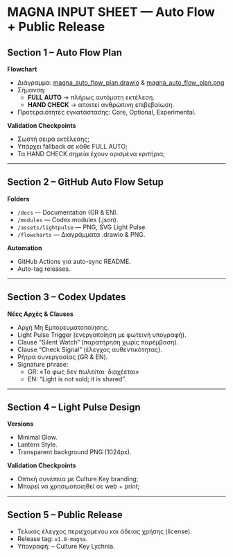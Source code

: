 
# MAGNA INPUT SHEET — Auto Flow + Public Release

## Section 1 – Auto Flow Plan
**Flowchart**
- Διάγραμμα: [magna_auto_flow_plan.drawio](/flowcharts/magna_auto_flow_plan.drawio) & [magna_auto_flow_plan.png](/assets/lightpulse/magna_auto_flow_plan.png)
- Σήμανση:
  - **FULL AUTO** → πλήρως αυτόματη εκτέλεση.
  - **HAND CHECK** → απαιτεί ανθρώπινη επιβεβαίωση.
- Προτεραιότητες εγκατάστασης: Core, Optional, Experimental.

**Validation Checkpoints**
- Σωστή σειρά εκτέλεσης;  
- Υπάρχει fallback σε κάθε FULL AUTO;  
- Τα HAND CHECK σημεία έχουν ορισμένα κριτήρια;

---

## Section 2 – GitHub Auto Flow Setup
**Folders**
- `/docs` — Documentation (GR & EN).
- `/modules` — Codex modules (.json).
- `/assets/lightpulse` — PNG, SVG Light Pulse.
- `/flowcharts` — Διαγράμματα .drawio & PNG.

**Automation**
- GitHub Actions για auto-sync README.
- Auto-tag releases.

---

## Section 3 – Codex Updates
**Νέες Αρχές & Clauses**
- Αρχή Μη Εμπορευματοποίησης.  
- Light Pulse Trigger (ενεργοποίηση με φωτεινή υπογραφή).  
- Clause “Silent Watch” (παρατήρηση χωρίς παρέμβαση).  
- Clause “Check Signal” (έλεγχος αυθεντικότητας).  
- Ρήτρα συνεργασίας (GR & EN).  
- Signature phrase:  
  - GR: «Το φως δεν πωλείται· διαχέεται»  
  - EN: “Light is not sold; it is shared”.

---

## Section 4 – Light Pulse Design
**Versions**
- Minimal Glow.  
- Lantern Style.  
- Transparent background PNG (1024px).  

**Validation Checkpoints**
- Οπτική συνέπεια με Culture Key branding;  
- Μπορεί να χρησιμοποιηθεί σε web + print;  

---

## Section 5 – Public Release
- Τελικός έλεγχος περιεχομένου και άδειας χρήσης (license).  
- Release tag: `v1.0-magna`.  
- Υπογραφή: – Culture Key Lychnia.
